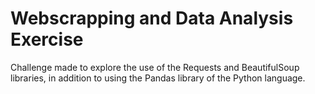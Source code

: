 # Webscrapping and Data Analysis Exercise
 Challenge made to explore the use of the Requests and BeautifulSoup libraries, in addition to using the Pandas library of the Python language.
